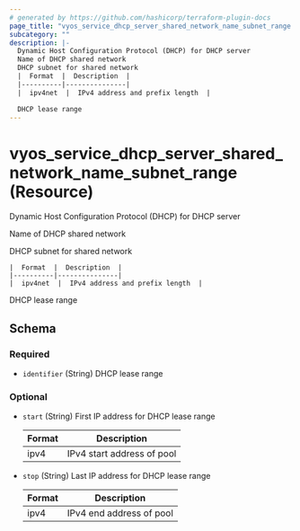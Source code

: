 ```yaml
---
# generated by https://github.com/hashicorp/terraform-plugin-docs
page_title: "vyos_service_dhcp_server_shared_network_name_subnet_range Resource - vyos"
subcategory: ""
description: |-
  Dynamic Host Configuration Protocol (DHCP) for DHCP server
  Name of DHCP shared network
  DHCP subnet for shared network
  |  Format  |  Description  |
  |----------|---------------|
  |  ipv4net  |  IPv4 address and prefix length  |

  DHCP lease range
---
```


# vyos_service_dhcp_server_shared_network_name_subnet_range (Resource)

Dynamic Host Configuration Protocol (DHCP) for DHCP server

Name of DHCP shared network

DHCP subnet for shared network

    |  Format  |  Description  |
    |----------|---------------|
    |  ipv4net  |  IPv4 address and prefix length  |

DHCP lease range



<!-- schema generated by tfplugindocs -->
## Schema

### Required

- `identifier` (String) DHCP lease range

### Optional

- `start` (String) First IP address for DHCP lease range

    |  Format  |  Description  |
    |----------|---------------|
    |  ipv4  |  IPv4 start address of pool  |
- `stop` (String) Last IP address for DHCP lease range

    |  Format  |  Description  |
    |----------|---------------|
    |  ipv4  |  IPv4 end address of pool  |
